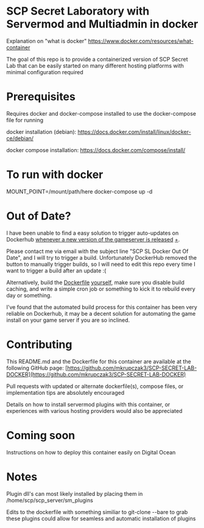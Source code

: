 # SCP Secret Laboratory with Servermod and Multiadmin in docker

Explanation on "what is docker"
https://www.docker.com/resources/what-container

The goal of this repo is to provide a containerized version of SCP Secret Lab that can be easily started on many different hosting platforms with minimal configuration required

# Prerequisites

Requires docker and docker-compose installed to use the docker-compose file for running

docker installation (debian):
https://docs.docker.com/install/linux/docker-ce/debian/

docker compose installation:
https://docs.docker.com/compose/install/

# To run with docker

MOUNT_POINT=/mount/path/here docker-compose up -d

# Out of Date?

I have been unable to find a easy solution to trigger auto-updates on Dockerhub [whenever a new version of the gameserver is released](https://steamdb.info/app/786920/) [+](https://steamdb.info/app/996560/). 

Please contact me via email with the subject line "SCP SL Docker Out Of Date", and I will try to trigger a build. Unfortunately DockerHub removed the button to manually trigger builds, so I will need to edit this repo every time I want to trigger a build after an update :(

Alternatively, build the [Dockerfile](https://github.com/mkrupczak3/SCP-SECRET-LAB-DOCKER/blob/master/Dockerfile) [yourself](https://linuxize.com/post/how-to-build-docker-images-with-dockerfile/), make sure you disable build caching, and write a simple cron job or something to kick it to rebuild every day or something.

I've found that the automated build process for this container has been very reliable on Dockerhub, it may be a decent solution for automating the game install on your game server if you are so inclined.

# Contributing
This README.md and the Dockerfile for this container are available at the following GitHub page:
[https://github.com/mkrupczak3/SCP-SECRET-LAB-DOCKER](https://github.com/mkrupczak3/SCP-SECRET-LAB-DOCKER)

Pull requests with updated or alternate dockerfile(s), compose files, or implementation tips are absolutely encouraged

Details on how to install servermod plugins with this container, or experiences with various hosting providers would also be appreciated

# Coming soon
Instructions on how to deploy this container easily on Digital Ocean

# Notes
Plugin dll's can most likely installed by placing them in /home/scp/scp_server/sm_plugins


Edits to the dockerfile with something similiar to git-clone --bare to grab these plugins could allow for seamless and automatic installation of plugins


